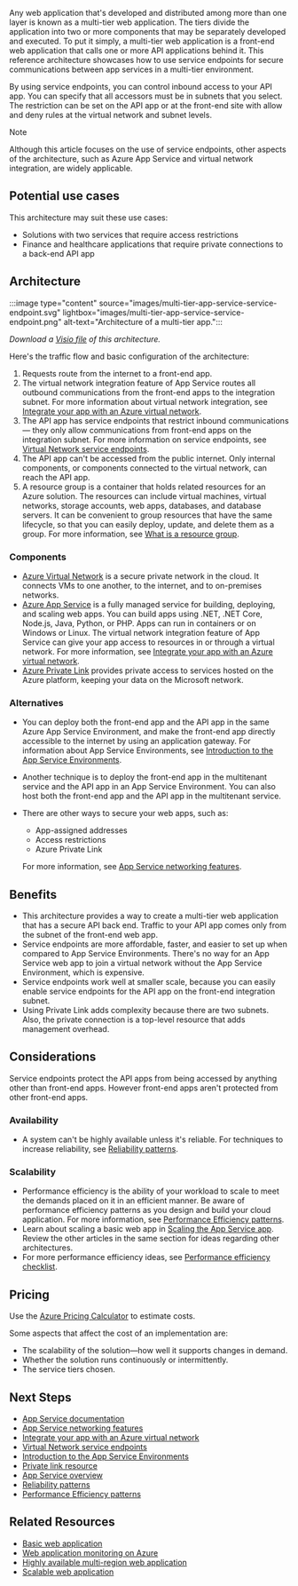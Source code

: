 
Any web application that's developed and distributed among more than one layer is known as a multi-tier web application. The tiers divide the application into two or more components that may be separately developed and executed. To put it simply, a multi-tier web application is a front-end web application that calls one or more API applications behind it. This reference architecture showcases how to use service endpoints for secure communications between app services in a multi-tier environment.

By using service endpoints, you can control inbound access to your API app. You can specify that all accessors must be in subnets that you select. The restriction can be set on the API app or at the front-end site with allow and deny rules at the virtual network and subnet levels.

> [!Note]
> Although this article focuses on the use of service endpoints, other aspects of the architecture, such as Azure App Service and virtual network integration, are widely applicable.

## Potential use cases

This architecture may suit these use cases:

- Solutions with two services that require access restrictions
- Finance and healthcare applications that require private connections to a back-end API app

## Architecture

:::image type="content" source="images/multi-tier-app-service-service-endpoint.svg" lightbox="images/multi-tier-app-service-service-endpoint.png" alt-text="Architecture of a multi-tier app.":::

*Download a [Visio file](https://arch-center.azureedge.net/US-1874703-PR-3830-multi-tier-app-service-service-endpoint.vsdx) of this architecture.*

Here's the traffic flow and basic configuration of the architecture:

1. Requests route from the internet to a front-end app.
1. The virtual network integration feature of App Service routes all outbound communications from the front-end apps to the integration subnet. For more information about virtual network integration, see [Integrate your app with an Azure virtual network](/azure/app-service/web-sites-integrate-with-vnet).
1. The API app has service endpoints that restrict inbound communications— they only allow communications from front-end apps on the integration subnet. For more information on service endpoints, see [Virtual Network service endpoints](/azure/virtual-network/virtual-network-service-endpoints-overview).
1. The API app can't be accessed from the public internet. Only internal components, or components connected to the virtual network, can reach the API app.
1. A resource group is a container that holds related resources for an Azure solution. The resources can include virtual machines, virtual networks, storage accounts, web apps, databases, and database servers. It can be convenient to group resources that have the same lifecycle, so that you can easily deploy, update, and delete them as a group. For more information, see [What is a resource group](/azure/azure-resource-manager/management/manage-resource-groups-portal#what-is-a-resource-group).

### Components

- [Azure Virtual Network](https://azure.microsoft.com/services/virtual-network/) is a secure private network in the cloud. It connects VMs to one another, to the internet, and to on-premises networks.
- [Azure App Service](/azure/app-service/overview) is a fully managed service for building, deploying, and scaling web apps. You can build apps using .NET, .NET Core, Node.js, Java, Python, or PHP. Apps can run in containers or on Windows or Linux. The virtual network integration feature of App Service can give your app access to resources in or through a virtual network. For more information, see [Integrate your app with an Azure virtual network](/azure/app-service/web-sites-integrate-with-vnet).
- [Azure Private Link](https://azure.microsoft.com/services/private-link) provides private access to services hosted on the Azure platform, keeping your data on the Microsoft network.

### Alternatives

- You can deploy both the front-end app and the API app in the same Azure App Service Environment, and make the front-end app directly accessible to the internet by using an application gateway. For information about App Service Environments, see [Introduction to the App Service Environments](/azure/app-service/environment/intro).
- Another technique is to deploy the front-end app in the multitenant service and the API app in an App Service Environment. You can also host both the front-end app and the API app in the multitenant service.
- There are other ways to secure your web apps, such as:
  - App-assigned addresses
  - Access restrictions
  - Azure Private Link

  For more information, see [App Service networking features](/azure/app-service/networking-features).

## Benefits

- This architecture provides a way to create a multi-tier web application that has a secure API back end. Traffic to your API app comes only from the subnet of the front-end web app.
- Service endpoints are more affordable, faster, and easier to set up when compared to App Service Environments. There's no way for an App Service web app to join a virtual network without the App Service Environment, which is expensive.
- Service endpoints work well at smaller scale, because you can easily enable service endpoints for the API app on the front-end integration subnet.
- Using Private Link adds complexity because there are two subnets. Also, the private connection is a top-level resource that adds management overhead.

## Considerations

Service endpoints protect the API apps from being accessed by anything other than front-end apps. However front-end apps aren't protected from other front-end apps.

### Availability

- A system can't be highly available unless it's reliable. For techniques to increase reliability, see [Reliability patterns](../../framework/resiliency/reliability-patterns.md).

### Scalability

- Performance efficiency is the ability of your workload to scale to meet the demands placed on it in an efficient manner. Be aware of performance efficiency patterns as you design and build your cloud application. For more information, see [Performance Efficiency patterns](../../framework/scalability/performance-efficiency-patterns.md).
- Learn about scaling a basic web app in [Scaling the App Service app](../app-service-web-app/basic-web-app.yml?tabs=cli#scaling-the-app-service-app). Review the other articles in the same section for ideas regarding other architectures.
- For more performance efficiency ideas, see [Performance efficiency checklist](../../framework/scalability/performance-efficiency.md).

## Pricing

Use the [Azure Pricing Calculator](https://azure.microsoft.com/pricing/calculator) to estimate costs.

Some aspects that affect the cost of an implementation are:

- The scalability of the solution—how well it supports changes in demand.
- Whether the solution runs continuously or intermittently.
- The service tiers chosen.

## Next Steps

- [App Service documentation](/azure/app-service)
- [App Service networking features](/azure/app-service/networking-features)
- [Integrate your app with an Azure virtual network](/azure/app-service/web-sites-integrate-with-vnet)
- [Virtual Network service endpoints](/azure/virtual-network/virtual-network-service-endpoints-overview)
- [Introduction to the App Service Environments](/azure/app-service/environment/intro)
- [Private link resource](/azure/private-link/private-endpoint-overview#private-link-resource)
- [App Service overview](/azure/app-service/overview)
- [Reliability patterns](../../framework/resiliency/reliability-patterns.md)
- [Performance Efficiency patterns](../../framework/scalability/performance-efficiency-patterns.md)

## Related Resources

- [Basic web application](basic-web-app.yml)
- [Web application monitoring on Azure](app-monitoring.yml)
- [Highly available multi-region web application](multi-region.yml)
- [Scalable web application](scalable-web-app.yml)
